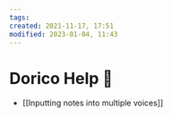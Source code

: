 ```yaml
---
tags:
created: 2021-11-17, 17:51
modified: 2023-01-04, 11:43
---
```


# Dorico Help 🎼
- [[Inputting notes into multiple voices]]